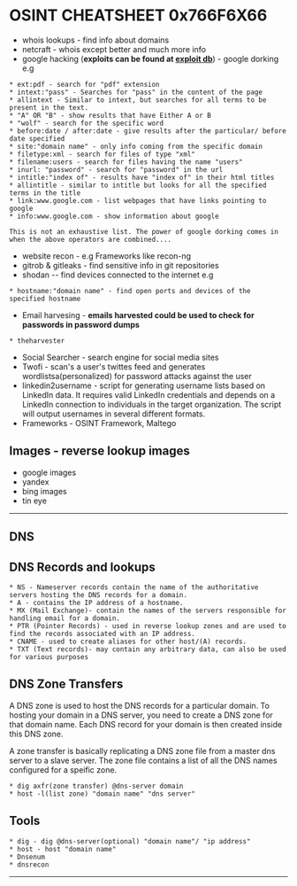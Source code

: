 # OSINT CHEATSHEET 0x766F6X66

- whois lookups - find info about domains
- netcraft - whois except better and much more info
- google hacking (**exploits can be found at [exploit db](https://www.exploit-db.com/google-hacking-database)**) - google dorking e.g
~~~
* ext:pdf - search for "pdf" extension
* intext:"pass" - Searches for "pass" in the content of the page
* allintext - Similar to intext, but searches for all terms to be present in the text.
* "A" OR "B" - show results that have Either A or B 
* "wolf" - search for the specific word
* before:date / after:date - give results after the particular/ before date specified
* site:"domain name" - only info coming from the specific domain
* filetype:xml - search for files of type "xml"
* filename:users - search for files having the name "users" 
* inurl: "password" - search for "password" in the url
* intitle:"index of" - results have "index of" in their html titles
* allintitle - similar to intitle but looks for all the specified terms in the title
* link:www.google.com - list webpages that have links pointing to google
* info:www.google.com - show information about google

This is not an exhaustive list. The power of google dorking comes in when the above operators are combined....
~~~
	
- website recon - e.g Frameworks like recon-ng
- gitrob & gitleaks - find sensitive info in git repositories
- shodan -- find devices connected to the internet e.g
~~~
* hostname:"domain name" - find open ports and devices of the specified hostname
~~~
	
- Email harvesing - **emails harvested could be used to check for passwords in password dumps**
~~~
* theharvester
~~~
	
- Social Searcher - search engine for social media sites
- Twofi - scan's a user's twittes feed and generates wordlistsa(personalized) for password attacks against the user
- linkedin2username - script for generating username lists based on LinkedIn data. It requires
valid LinkedIn credentials and depends on a LinkedIn connection to individuals in the target
organization. The script will output usernames in several different formats.
- Frameworks - OSINT Framework, Maltego

## Images - reverse lookup images
- google images
- yandex
- bing images
- tin eye


---
## DNS
## DNS Records and lookups
~~~
* NS - Nameserver records contain the name of the authoritative servers hosting the DNS records for a domain.
* A - contains the IP address of a hostname.
* MX (Mail Exchange)- contain the names of the servers responsible for handling email for a domain.
* PTR (Pointer Records) - used in reverse lookup zones and are used to find the records associated with an IP address.
* CNAME - used to create aliases for other host/(A) records.
* TXT (Text records)- may contain any arbitrary data, can also be used for various purposes 
~~~

## DNS Zone Transfers
A DNS zone is used to host the DNS records for a particular domain. To hosting your domain in a DNS server, you need
to create a DNS zone for that domain name. Each DNS record for your domain is then created inside this DNS zone.

A zone transfer is basically replicating a DNS zone file from a master dns server to a slave server.
The zone file contains a list of all the DNS names configured for a speific zone.
~~~
* dig axfr(zone transfer) @dns-server domain
* host -l(list zone) "domain name" "dns server"
~~~
## Tools
~~~
* dig - dig @dns-server(optional) "domain name"/ "ip address"
* host - host "domain name"
* Dnsenum
* dnsrecon
~~~
---
